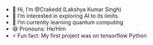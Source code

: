 - 👋 Hi, I’m @Crakedd (Lakshya Kumar Singh)
- 👀 I’m interested in exploring AI to its limits.
- 🌱 I’m currently learning quantum computing
- 😄 Pronouns: He/Him
- ⚡ Fun fact: My first project was on tensorflow Python 

<!---
Crakedd/Crakedd is a ✨ special ✨ repository because its `README.md` (this file) appears on your GitHub profile.
You can click the Preview link to take a look at your changes.
--->
